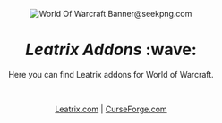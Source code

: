 <p align='center'><img src="https://binaryfortressdownloads.com/Download/WPF/Images/1078/WallpaperFusion-world-of-warcraft-1680x480.jpg" alt="World Of Warcraft Banner@seekpng.com"></p>

<h1 align='center'><i>Leatrix Addons</i> :wave:</h1>

<p align='center'>Here you can find Leatrix addons for World of Warcraft.</p>

<br>

<p align="center"><a href="https://www.leatrix.com">Leatrix.com</a> | <a href="https://www.curseforge.com/members/leatrix/projects">CurseForge.com</a></p></p>
